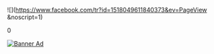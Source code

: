 ![](https://www.facebook.com/tr?id=1518049611840373&ev=PageView
	&noscript=1)                      

0

[![Banner Ad](https://iai.tv/assets/Uploads/Banner-translucent-squares.webp)](https://howthelightgetsin.org/festivals/hay?utm_source=Top%20banner&utm_medium=kenwood+house&utm_campaign=Hay+24&utm_id=IAI+Site+Ads)